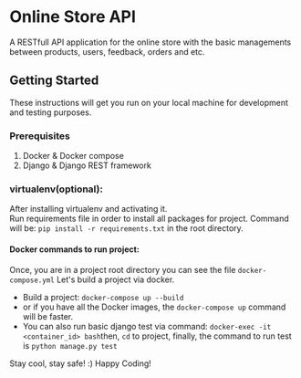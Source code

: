 # Online Store API

A RESTfull API application for the online store with the basic managements between products, users, feedback, orders and etc.

## Getting Started

These instructions will get you run on your local machine for development and testing purposes.

### Prerequisites

1. Docker & Docker compose
2. Django & Django REST framework

### virtualenv(optional):
After installing virtualenv and activating it.</br>
Run requirements file in order to install all packages for project.
Command will be: `pip install -r requirements.txt` in the root directory.

#### Docker commands to run project:
Once, you are in a project root directory you can see the file `docker-compose.yml`
Let's build a project via docker.
- Build a project: `docker-compose up --build`
- or if you have all the Docker images, the `docker-compose up` command will be faster.
- You can also run basic django test via command: `docker-exec -it <container_id> bash`then, `cd` to project, finally, the command to run test is `python manage.py test`

Stay cool, stay safe! :)
Happy Coding!